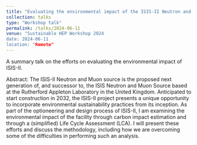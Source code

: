 ```yaml
---
title: "Evaluating the environmental impact of the ISIS-II Neutron and Muon Source"
collection: talks
type: "Workshop talk"
permalink: /talks/2024-06-11
venue: "Sustainable HEP Workshop 2024
date: 2024-06-11
location: "Remote"
---
```


A summary talk on the efforts on evaluating the environmental impact of ISIS-II.

Abstract: The ISIS-II Neutron and Muon source is the proposed next generation of, and successor to, the ISIS Neutron and Muon Source based at the Rutherford Appleton Laboratory in the United Kingdom. Anticipated to start construction in 2032, the ISIS-II project presents a unique opportunity to incorporate environmental sustainability practices from its inception.
As part of the optioneering and design process of ISIS-II, I am examining the environmental impact of the facility through carbon impact estimation and through a (simplified) Life Cycle Assessment (LCA). I will present these efforts and discuss the methodology, including how we are overcoming some of the difficulties in performing such an analysis.